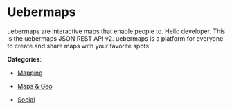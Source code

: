 # Uebermaps


uebermaps are interactive maps that enable people to. Hello developer.  This is the uebermaps JSON REST API v2. uebermaps is a platform for everyone to create and share maps with your favorite spots



**Categories**:

- [Mapping](https://github.com/apis-list/apis-list#mapping)

- [Maps & Geo](https://github.com/apis-list/apis-list#maps-and-geo)

- [Social](https://github.com/apis-list/apis-list#social)



